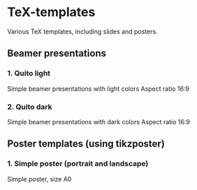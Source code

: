 # TeX-templates
Various TeX templates, including slides and posters.

## Beamer presentations
### 1. Quito light 

Simple beamer presentations with light colors
Aspect ratio 16:9

### 2. Quito dark 

Simple beamer presentations with dark colors
Aspect ratio 16:9

## Poster templates (using tikzposter)

### 1. Simple poster (portrait and landscape)

Simple poster, size A0
